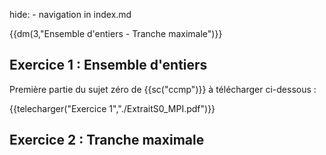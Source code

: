 hide: - navigation  in index.md

{{dm(3,"Ensemble d'entiers - Tranche maximale")}} 

## Exercice 1 : Ensemble d'entiers

Première partie du sujet zéro de {{sc("ccmp")}} à télécharger ci-dessous :

{{telecharger("Exercice 1","./ExtraitS0_MPI.pdf")}}

## Exercice 2 : Tranche maximale
